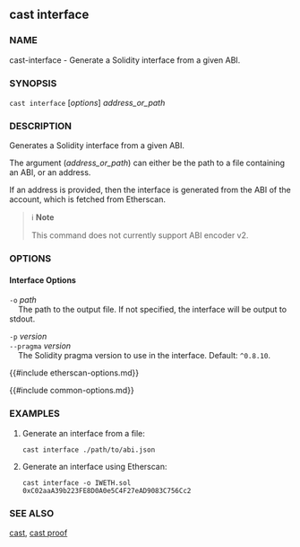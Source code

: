 ## cast interface

### NAME

cast-interface - Generate a Solidity interface from a given ABI.

### SYNOPSIS

``cast interface`` [*options*] *address_or_path*

### DESCRIPTION

Generates a Solidity interface from a given ABI.

The argument (*address_or_path*) can either be the path to a file containing an ABI, or an address.

If an address is provided, then the interface is generated from the ABI of the account, which is fetched from Etherscan.

> ℹ️ **Note**
>
> This command does not currently support ABI encoder v2.

### OPTIONS

#### Interface Options

`-o` *path*  
&nbsp;&nbsp;&nbsp;&nbsp;The path to the output file. If not specified, the interface will be output to stdout.

`-p` *version*  
`--pragma` *version*  
&nbsp;&nbsp;&nbsp;&nbsp;The Solidity pragma version to use in the interface. Default: `^0.8.10`.

{{#include etherscan-options.md}}

{{#include common-options.md}}

### EXAMPLES

1. Generate an interface from a file:

       cast interface ./path/to/abi.json

2. Generate an interface using Etherscan:

       cast interface -o IWETH.sol 0xC02aaA39b223FE8D0A0e5C4F27eAD9083C756Cc2

### SEE ALSO

[cast](./cast.md), [cast proof](./cast-proof.md)
